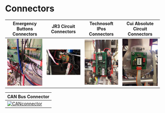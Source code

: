 # Connectors

| **Emergency Buttons Connectors** | **JR3 Circuit Connectors** | **Technosoft IPos Connectors** | **Cui Absolute Circuit Connectors** |
| --- | --- | --- | --- |
| <a href="fig/emergency-buttons-connectors.jpg"><img alt="emergency-buttons-connectors" src="fig/emergency-buttons-connectors.jpg" width="200" /></a> | <a href="fig/jr3-circuit-connectors.jpg"><img alt="jr3-circuit-connectors" src="fig/jr3-circuit-connectors.jpg" width="200" /></a> | <a href="fig/technosoft-ipos-connectors.jpg"><img alt="technosoft-ipos-connectors" src="fig/technosoft-ipos-connectors.jpg" width="200" /></a> | <a href="fig/cui-absolute-circuit.jpg.jpg"><img alt="cui-absolute-circuit" src="fig/cui-absolute-circuit.jpg" width="200" /></a> | 

| **CAN Bus Connector** | 
| --- |
| <a href="fig/CAN.png"><img alt="CANconnector" src="fig/CAN.png" width="200" /></a> | 
